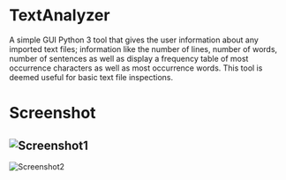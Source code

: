 # TextAnalyzer
A simple GUI Python 3 tool that gives the user information about any imported text files; information like the
number of lines, number of words, number of sentences as well as display a frequency table of most occurrence characters as well as most occurrence words. 
This tool is deemed useful for basic text file inspections.

# Screenshot
![Screenshot1](https://i.imgur.com/bY0QIPJ.png)
---
![Screenshot2](https://i.imgur.com/Z3iCNHu.png)

